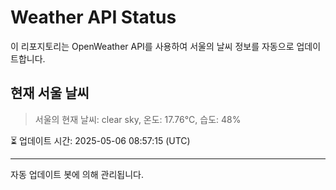 
# Weather API Status

이 리포지토리는 OpenWeather API를 사용하여 서울의 날씨 정보를 자동으로 업데이트합니다.

## 현재 서울 날씨
> 서울의 현재 날씨: clear sky, 온도: 17.76°C, 습도: 48%

⏳ 업데이트 시간: 2025-05-06 08:57:15 (UTC)

---
자동 업데이트 봇에 의해 관리됩니다.
